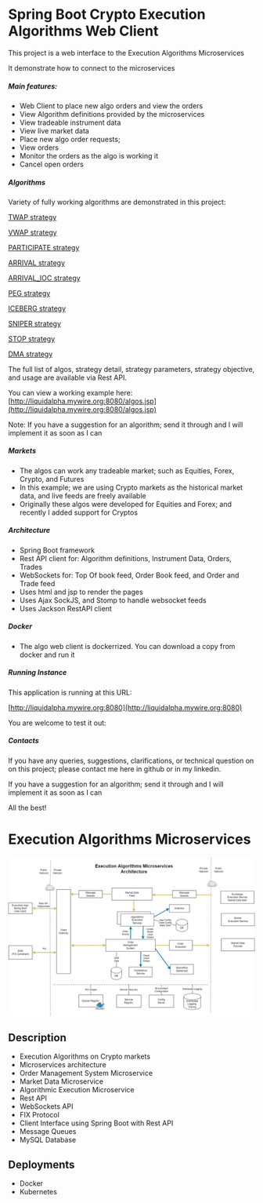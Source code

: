# Spring Boot Crypto Execution Algorithms Web Client
This project is a web interface to the Execution Algorithms Microservices

It demonstrate how to connect to the microservices


##### Main features:
- Web Client to place new algo orders and view the orders
- View Algorithm definitions provided by the microservices
- View tradeable instrument data
- View live market data
- Place new algo order requests;
- View orders
- Monitor the orders as the algo is working it
- Cancel open orders

##### Algorithms
Variety of fully working algorithms are demonstrated in this project:

[TWAP strategy](docs/TWAP-strategy.md) 

[VWAP strategy](docs/VWAP-strategy.md)

[PARTICIPATE strategy](docs/PARTICIPATE-strategy.md)

[ARRIVAL strategy](docs/ARRIVAL-strategy.md)

[ARRIVAL_IOC strategy](docs/ARRIVAL_IOC-strategy.md)

[PEG strategy](docs/PEG-strategy.md)

[ICEBERG strategy](docs/ICEBERG-strategy.md)

[SNIPER strategy](docs/SNIPER-strategy.md)

[STOP strategy](docs/STOP-strategy.md)

[DMA strategy](docs/DMA-strategy.md)


The full list of algos, strategy detail, strategy parameters, strategy objective, and usage
are available via Rest API.

You can view a working example here:
[http://liquidalpha.mywire.org:8080/algos.jsp](http://liquidalpha.mywire.org:8080/algos.jsp)

Note: If you have a suggestion for an algorithm; send it through and I will implement it as soon as I can

##### Markets
- The algos can work any tradeable market; such as Equities, Forex, Crypto, and Futures
- In this example; we are using Crypto markets as the historical market data, and live feeds are freely available
- Originally these algos were developed for Equities and Forex; and recently I added support for Cryptos

##### Architecture
- Spring Boot framework
- Rest API client for: Algorithm definitions, Instrument Data, Orders, Trades
- WebSockets for: Top Of book feed, Order Book feed, and Order and Trade feed
- Uses html and jsp to render the pages
- Uses Ajax SockJS, and Stomp to handle websocket feeds 
- Uses Jackson RestAPI client

##### Docker
- The algo web client is dockerrized. You can download a copy from docker and run it

##### Running Instance
This application is running at this URL:

[http://liquidalpha.mywire.org:8080](http://liquidalpha.mywire.org:8080)

You are welcome to test it out:


##### Contacts
If you have any queries, suggestions, clarifications, or technical question on on this project;
please contact me here in github or in my linkedin.

If you have a suggestion for an algorithm; send it through and I will implement it as soon as I can

All the best!




# Execution Algorithms Microservices

![plot](./docs/images/algo-architecture.png)



## Description
- Execution Algorithms on Crypto markets
- Microservices architecture
- Order Management System Microservice
- Market Data Microservice
- Algorithmic Execution Microservice
- Rest API
- WebSockets API
- FIX Protocol 
- Client Interface using Spring Boot with Rest API
- Message Queues
- MySQL Database

## Deployments
- Docker
- Kubernetes




